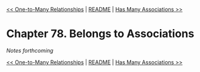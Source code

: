 [&lt;&lt; One-to-Many Relationships](ch77-one-to-many-relationships.md) | [README](README.md) | [Has Many Associations &gt;&gt;](ch79-has-many-associations.md)

# Chapter 78. Belongs to Associations

*Notes forthcoming*

[&lt;&lt; One-to-Many Relationships](ch77-one-to-many-relationships.md) | [README](README.md) | [Has Many Associations &gt;&gt;](ch79-has-many-associations.md)